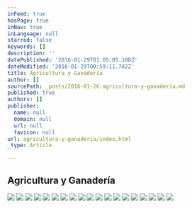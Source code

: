 ```yaml
---
inFeed: true
hasPage: true
inNav: true
inLanguage: null
starred: false
keywords: []
description: ''
datePublished: '2016-01-29T01:05:05.108Z'
dateModified: '2016-01-29T00:59:11.782Z'
title: Agricultura y Ganadería
author: []
sourcePath: _posts/2016-01-26-agricultura-y-ganaderia.md
published: true
authors: []
publisher:
  name: null
  domain: null
  url: null
  favicon: null
url: agricultura-y-ganaderia/index.html
_type: Article

---
```

## Agricultura y Ganadería
![](https://s3-us-west-2.amazonaws.com/the-grid-img/p/50358a9e2436ac718ea653451c0f237165a87392.jpg)
![](https://s3-us-west-2.amazonaws.com/the-grid-img/p/d3db6c6b912468ee0b8a203759101a98580003ec.jpg)
![](https://s3-us-west-2.amazonaws.com/the-grid-img/p/29b052cd438e2cc4701492b07abb43c54a9debb8.jpg)
![](https://s3-us-west-2.amazonaws.com/the-grid-img/p/a9315f50b1738a8bc2abe03f7fc21233ae7d2b3c.jpg)
![](https://s3-us-west-2.amazonaws.com/the-grid-img/p/c63059a05c2a39cef9cccfc523ea014e21a60036.jpg)
![](https://s3-us-west-2.amazonaws.com/the-grid-img/p/1f4c4426e38870864c0665a3514aaef23da9b9d7.jpg)
![](https://s3-us-west-2.amazonaws.com/the-grid-img/p/4533be003107951ebafbb2e1a2ed296d8d306d39.jpg)
![](https://s3-us-west-2.amazonaws.com/the-grid-img/p/1e9de5f58ac7c38b878e406cce08b0ae2205615e.jpg)
![](https://s3-us-west-2.amazonaws.com/the-grid-img/p/020291175de94514fb977a445a5311ae540f3d0c.jpg)
![](https://s3-us-west-2.amazonaws.com/the-grid-img/p/b05422d070d892aac04d0e723fb41e9ab0482f46.jpg)
![](https://s3-us-west-2.amazonaws.com/the-grid-img/p/97a1f6131b2ecd8a77e60bec635f7f7e07891d00.jpg)
![](https://s3-us-west-2.amazonaws.com/the-grid-img/p/2dfc447b7fc9d2e450963685eefb5b48647cfd4b.jpg)
![](https://s3-us-west-2.amazonaws.com/the-grid-img/p/82ba4b0232be020546a8ac437a97f3a3ded34735.jpg)
![](https://s3-us-west-2.amazonaws.com/the-grid-img/p/1df9f5a7edd67c7ab886566e1b645685371167bd.jpg)
![](https://s3-us-west-2.amazonaws.com/the-grid-img/p/83df2ac3c8f89d3bc08fae6940d129deb19bfbff.jpg)
![](https://s3-us-west-2.amazonaws.com/the-grid-img/p/cdf8f4db9d9394d45e8195a74130a9e4236764ae.jpg)
![](https://s3-us-west-2.amazonaws.com/the-grid-img/p/6a1a70b8d140c286e5f4e2ac7e0c69557aacd3d0.jpg)
![](https://s3-us-west-2.amazonaws.com/the-grid-img/p/a8264ad3a62a2a3137bdb7de9c3e66381625c5c2.jpg)
![](https://s3-us-west-2.amazonaws.com/the-grid-img/p/00bd0b6662f3e3aaa4c253bf491576c76b7d4ca2.jpg)